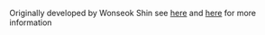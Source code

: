 Originally developed by Wonseok Shin see [here](https://github.com/wsshin/maxwellfdfd) and [here](http://www.mit.edu/~wsshin/maxwellfdfd.html) for more information
